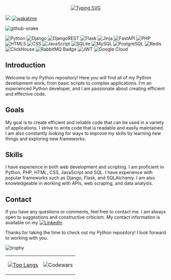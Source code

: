 <p align="center">
  <a href="#">
    <img src="https://readme-typing-svg.herokuapp.com?font=Poppins&weight=500&size=28&duration=4000&pause=1000&color=F7F7F7&center=true&vCenter=true&width=580&lines=Hello+there%2C+%F0%9F%96%96+fellow+developer!+;Welcome+to+my+GitHub+repository%2C+;where+innovation+meets+collaboration.;Take+a+deep+dive+into+my+projects+;and+let+the+code+spark+your+creativity!" alt="Typing SVG">
  </a>
</p>

![](https://komarev.com/ghpvc/?username=tigran-saatchyan) [![wakatime](https://wakatime.com/badge/user/e4fe57b2-b861-48ec-8324-667fdf5746a9.svg)](https://wakatime.com/@e4fe57b2-b861-48ec-8324-667fdf5746a9)

<picture>
  <source media="(prefers-color-scheme: dark)" srcset="https://raw.githubusercontent.com/tigran-saatchyan/tigran-saatchyan/output/github-contribution-grid-snake-dark.svg" />
  <source media="(prefers-color-scheme: light)" srcset="https://raw.githubusercontent.com/tigran-saatchyan/tigran-saatchyan/output/github-contribution-grid-snake.svg" />
  <img alt="github-snake" src="github-snake.svg" />
</picture>

![Python](https://img.shields.io/badge/Python-3776AB?style=for-the-badge&logo=python&logoColor=white) ![Django](https://img.shields.io/badge/Django-092E20?style=for-the-badge&logo=django&logoColor=white) ![DjangoREST](https://img.shields.io/badge/DJANGO-REST-ff1709?style=for-the-badge&logo=django&logoColor=white&color=ff1709&labelColor=gray) ![Flask](https://img.shields.io/badge/Flask-000000?style=for-the-badge&logo=flask&logoColor=white) ![Jinja](https://img.shields.io/badge/jinja-white.svg?style=for-the-badge&logo=jinja&logoColor=black) ![FastAPI](https://img.shields.io/badge/FastAPI-005571?style=for-the-badge&logo=fastapi) ![PHP](https://img.shields.io/badge/PHP-777BB4?style=for-the-badge&logo=php&logoColor=white) ![HTML5](https://img.shields.io/badge/HTML5-E34F26?style=for-the-badge&logo=html5&logoColor=white) ![CSS](https://img.shields.io/badge/CSS-239120?&style=for-the-badge&logo=css3&logoColor=white) ![JavaScript](https://img.shields.io/badge/JavaScript-F7DF1E?style=for-the-badge&logo=JavaScript&logoColor=white) ![SQLite](https://img.shields.io/badge/SQLite-07405E?style=for-the-badge&logo=sqlite&logoColor=white) ![MySQL](https://img.shields.io/badge/MySQL-00000F?style=for-the-badge&logo=mysql&logoColor=white) ![PostgreSQL](https://img.shields.io/badge/PostgreSQL-316192?style=for-the-badge&logo=postgresql&logoColor=white) ![Redis](https://img.shields.io/badge/redis-%23DD0031.svg?style=for-the-badge&logo=redis&logoColor=white) ![ClickHouse](https://img.shields.io/badge/ClickHouse-FFCC01?logo=clickhouse&logoColor=000&style=for-the-badge) ![RabbitMQ Badge](https://img.shields.io/badge/RabbitMQ-F60?logo=rabbitmq&logoColor=fff&style=for-the-badge) ![JWT](https://img.shields.io/badge/JWT-black?style=for-the-badge&logo=JSON%20web%20tokens) ![Google Cloud](https://img.shields.io/badge/GoogleCloud-%234285F4.svg?style=for-the-badge&logo=google-cloud&logoColor=white)

## Introduction

Welcome to my Python repository! Here you will find all of my Python development work, 
from basic scripts to complex applications. I'm an experienced Python developer, and 
I am passionate about creating efficient and effective code.

## Goals

My goal is to create efficient and reliable code that can be used in a variety of 
applications. I strive to write code that is readable and easily maintained. I am 
also constantly looking for ways to improve my skills by learning new things and 
exploring new frameworks.

## Skills

I have experience in both web development and scripting. I am proficient in Python, 
PHP, HTML, CSS, JavaScript and SQL. I have experience with popular frameworks 
such as Django, Flask, and SQLAlchemy. I am also knowledgeable in working with APIs, 
web scraping, and data analysis.

## Contact

If you have any questions or comments, feel free to contact me. I am always open 
to suggestions and constructive criticism. My contact information is available 
on my [![LinkedIn](https://img.shields.io/badge/LinkedIn-0077B5?style=for-the-badge&logo=linkedin&logoColor=white)](https://www.linkedin.com/in/tigran-o-saatchyan/)

Thanks for taking the time to check out my Python repository! I look forward to 
working with you.

![trophy](https://github-profile-trophy.vercel.app/?username=tigran-saatchyan&theme=onedark&rank=-B,-C&no-frame=true)

<table>
  <tr>
    <td>
        <a href="#">
      <img src="https://github-readme-stats.vercel.app/api/top-langs/?username=tigran-saatchyan&theme=transparent" alt="Top Langs">
    </a>
    </td>
    <td>

  ![Codewars](https://github.r2v.ch/codewars?user=PythonisTiko&name=true&top_languages=true&stroke=%23b362ff&theme=purple_dark)
    </td>
  </tr>
</table>
